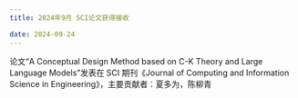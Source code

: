 ```yaml
---
title: 2024年9月 SCI论文获得接收

date: 2024-09-24
---
```


<!--more-->

论文“A Conceptual Design Method based on C-K Theory and Large Language Models”发表在 SCI 期刊《Journal of Computing and Information Science in Engineering》，主要贡献者：夏多为，陈柳青
